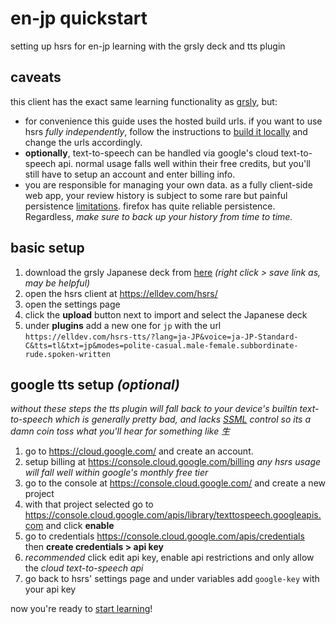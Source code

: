 # en-jp quickstart

setting up hsrs for en-jp learning with the grsly deck and tts plugin

## caveats

this client has the exact same learning functionality as [grsly](https://grsly.com), but:

- for convenience this guide uses the hosted build urls. if you want to use hsrs _fully independently_, follow the instructions to [build it locally](../../readme.md#run-locally) and change the urls accordingly.
- **optionally**, text-to-speech can be handled via google's cloud text-to-speech api. normal usage falls well within their free credits, but you'll still have to setup an account and enter billing info.
- you are responsible for managing your own data. as a fully client-side web app, your review history is subject to some rare but painful persistence [limitations](https://developer.mozilla.org/en-US/docs/Web/API/Storage_API/Storage_quotas_and_eviction_criteria#does_browser-stored_data_persist). firefox has quite reliable persistence. Regardless, _make sure to back up your history from time to time._

## basic setup

1.  download the grsly Japanese deck from [here](https://app.grsly.com/jp.deck.json) _(right click > save link as, may be helpful)_
2.  open the hsrs client at https://elldev.com/hsrs/
3.  open the settings page
4.  click the **upload** button next to import and select the Japanese deck
5.  under **plugins** add a new one for `jp` with the url `https://elldev.com/hsrs-tts/?lang=ja-JP&voice=ja-JP-Standard-C&tts=tl&txt=jp&modes=polite-casual.male-female.subbordinate-rude.spoken-written`

## google tts setup _(optional)_

*without these steps the tts plugin will fall back to your device's builtin text-to-speech which is generally pretty bad, and lacks [SSML](https://www.w3.org/TR/speech-synthesis11/) control so its a damn coin toss what you'll hear for something like 生*

1. go to https://cloud.google.com/ and create an account.
2. setup billing at https://console.cloud.google.com/billing _any hsrs usage will fall well within google's monthly free tier_
3. go to the console at https://console.cloud.google.com/ and create a new project
4. with that project selected go to https://console.cloud.google.com/apis/library/texttospeech.googleapis.com and click **enable**
5. go to credentials https://console.cloud.google.com/apis/credentials then **create credentials > api key**
6. _recommended_ click edit api key, enable api restrictions and only allow the _cloud text-to-speech api_
7. go back to hsrs' settings page and under variables add `google-key` with your api key

now you're ready to [start learning](./learning.md)!
